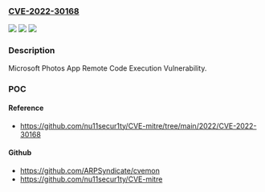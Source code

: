 ### [CVE-2022-30168](https://cve.mitre.org/cgi-bin/cvename.cgi?name=CVE-2022-30168)
![](https://img.shields.io/static/v1?label=Product&message=Microsoft%20Photos&color=blue)
![](https://img.shields.io/static/v1?label=Version&message=n%2Fa&color=blue)
![](https://img.shields.io/static/v1?label=Vulnerability&message=Remote%20Code%20Execution&color=brighgreen)

### Description

Microsoft Photos App Remote Code Execution Vulnerability.

### POC

#### Reference
- https://github.com/nu11secur1ty/CVE-mitre/tree/main/2022/CVE-2022-30168

#### Github
- https://github.com/ARPSyndicate/cvemon
- https://github.com/nu11secur1ty/CVE-mitre


